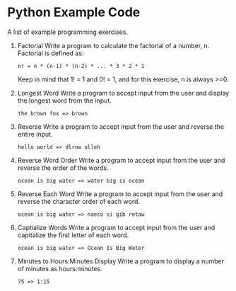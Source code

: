 # Python Example Code

A list of example programming exercises.

1. Factorial
    Write a program to calculate the factorial of a number, n.  Factorial is defined as:

    `n! = n * (n-1) * (n-2) * ... * 3 * 2 * 1`

    Keep in mind that 1! = 1 and 0! = 1, and for this exercise, n is always >=0.

2. Longest Word
    Write a program to accept input from the user and display the longest word from the input.

    `the brown fox => brown`

3. Reverse
    Write a program to accept input from the user and reverse the entire input.

    `hello world => dlrow olleh`

4. Reverse Word Order
    Write a program to accept input from the user and reverse the order of the words.

    `ocean is big water => water big is ocean`

5. Reverse Each Word
    Write a program to accept input from the user and reverse the character order of each word.

    `ocean is big water => naeco si gib retaw`

6. Captialize Words
    Write a program to accept input from the user and capitalize the first letter of each word.

    `ocean is big water => Ocean Is Big Water`

7. Minutes to Hours:Minutes Display
    Write a program to display a number of minutes as hours:minutes.

    `75 => 1:15`